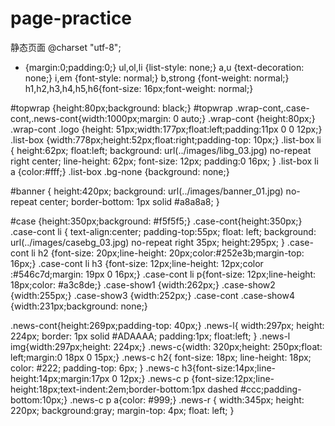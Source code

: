 # page-practice
静态页面
@charset "utf-8";
* {margin:0;padding:0;}
ul,ol,li {list-style: none;}
a,u {text-decoration: none;}
i,em {font-style: normal;}
b,strong {font-weight: normal;}
h1,h2,h3,h4,h5,h6{font-size: 16px;font-weight: normal;}

#topwrap {height:80px;background: black;}
#topwrap .wrap-cont,.case-cont,.news-cont{width:1000px;margin: 0 auto;}
.wrap-cont {height:80px;}
.wrap-cont .logo {height: 51px;width:177px;float:left;padding:11px 0 0 12px;}
.list-box {width:778px;height:52px;float:right;padding-top: 10px;}
.list-box li {
    height:62px;
    float:left;
    background: url(../images/libg_03.jpg) no-repeat right center;
    line-height: 62px;
    font-size: 12px;
    padding:0 16px;
}
.list-box li a {color:#fff;}
.list-box .bg-none {background: none;}

#banner {
    height:420px;
    background: url(../images/banner_01.jpg) no-repeat center;
    border-bottom: 1px solid #a8a8a8;
}

#case {height:350px;background: #f5f5f5;}
.case-cont{height:350px;}
.case-cont li {
    text-align:center;
    padding-top:55px;
    float: left;
    background: url(../images/casebg_03.jpg) no-repeat right 35px;
    height:295px;
}
.case-cont li h2 {font-size: 20px;line-height: 20px;color:#252e3b;margin-top: 16px;}
.case-cont li h3 {font-size: 12px;line-height: 12px;color :#546c7d;margin: 19px 0 16px;}
.case-cont li p{font-size: 12px;line-height: 18px;color: #a3c8de;}
.case-show1 {width:262px;}
.case-show2 {width:255px;}
.case-show3 {width:252px;}
.case-cont .case-show4 {width:231px;background: none;}

.news-cont{height:269px;padding-top: 40px;}
.news-l{
    width:297px;
    height: 224px;
    border: 1px solid #ADAAAA;
    padding:1px;
    float:left;
}
.news-l img{width:297px;height: 224px;}
.news-c{width: 320px;height: 250px;float: left;margin:0 18px 0 15px;}
.news-c h2{
    font-size: 18px;
    line-height: 18px;
    color: #222;
    padding-top: 6px;
}
.news-c h3{font-size:14px;line-height:14px;margin:17px 0 12px;}
.news-c p {font-size:12px;line-height:18px;text-indent:2em;border-bottom:1px dashed #ccc;padding-bottom:10px;}
.news-c p a{color: #999;}
.news-r {
    width:345px;
    height: 220px;
    background:gray;
    margin-top: 4px;
    float: left;
}

